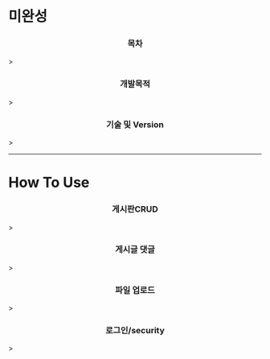 # 미완성
<h3 align="center"><strong>목차</strong></h3>
> 

<h3 align="center"><strong>개발목적</strong></h3>
>


<h3 align="center"><strong>기술 및 Version</strong></h3>
>


***

# How To Use

<h3 align="center"><strong> 게시판CRUD </strong></h3>
>

<h3 align="center"><strong> 게시글 댓글 </strong></h3>
>

<h3 align="center"><strong> 파일 업로드 </strong></h3>
>

<h3 align="center"><strong> 로그인/security </strong></h3>
>


